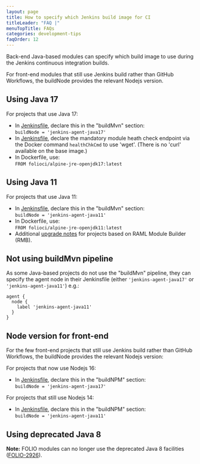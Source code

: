 ```yaml
---
layout: page
title: How to specify which Jenkins build image for CI
titleLeader: "FAQ |"
menuTopTitle: FAQs
categories: development-tips
faqOrder: 12
---
```


Back-end Java-based modules can specify which build image to use during the Jenkins continuous integration builds.

For front-end modules that still use Jenkins build rather than GitHub Workflows, the buildNode provides the relevant Nodejs version.

## Using Java 17

For projects that use Java 17:

* In [Jenkinsfile](/guides/jenkinsfile/), declare this in the "buildMvn" section:\
  `buildNode = 'jenkins-agent-java17'`
* In [Jenkinsfile](/guides/jenkinsfile/), declare the mandatory module heath check endpoint via the Docker command `healthChkCmd` to use 'wget'. (There is no 'curl' available on the base image.) 
* In Dockerfile, use:\
  `FROM folioci/alpine-jre-openjdk17:latest`

## Using Java 11

For projects that use Java 11:

* In [Jenkinsfile](/guides/jenkinsfile/), declare this in the "buildMvn" section:\
  `buildNode = 'jenkins-agent-java11'`
* In Dockerfile, use:\
  `FROM folioci/alpine-jre-openjdk11:latest`
* Additional [upgrade notes](https://github.com/folio-org/raml-module-builder/blob/master/doc/upgrading.md#version-310) for projects based on RAML Module Builder (RMB).

## Not using buildMvn pipeline

As some Java-based projects do not use the "buildMvn" pipeline, they can specify the agent node in their Jenkinsfile (either `'jenkins-agent-java17'` or `'jenkins-agent-java11'`) e.g.:

```
agent {
  node {
    label 'jenkins-agent-java11'
  }
}
```

## Node version for front-end

For the few front-end projects that still use Jenkins build rather than GitHub Workflows, the buildNode provides the relevant Nodejs version:

For projects that now use Nodejs 16:

* In [Jenkinsfile](/guides/jenkinsfile/), declare this in the "buildNPM" section:\
  `buildNode = 'jenkins-agent-java17'`

For projects that still use Nodejs 14:

* In [Jenkinsfile](/guides/jenkinsfile/), declare this in the "buildNPM" section:\
  `buildNode = 'jenkins-agent-java11'`

## Using deprecated Java 8

**Note:** FOLIO modules can no longer use the deprecated Java 8 facilities ([FOLIO-2926](https://issues.folio.org/browse/FOLIO-2926)).

<div class="folio-spacer-content"></div>

